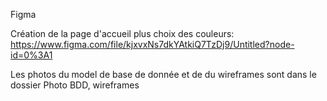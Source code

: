 Figma

Création de la page d'accueil plus choix des couleurs:
https://www.figma.com/file/kjxvxNs7dkYAtkiQ7TzDj9/Untitled?node-id=0%3A1

Les photos du model de base de donnée et de du wireframes sont dans le dossier Photo BDD, wireframes

